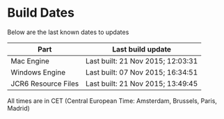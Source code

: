 # Build Dates

Below are the last known dates to updates

Part | Last build update
-----|-----
Mac Engine | Last built: 21 Nov 2015; 12:03:31
Windows Engine | Last built: 07 Nov 2015; 16:34:51
JCR6 Resource Files | Last built: 21 Nov 2015; 13:49:45
All times are in CET (Central European Time: Amsterdam, Brussels, Paris, Madrid)



